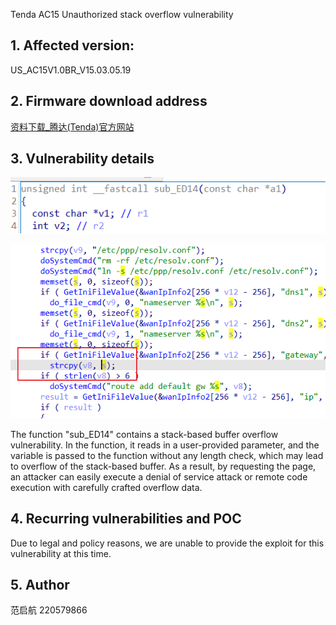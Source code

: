 Tenda AC15 Unauthorized stack overflow vulnerability

## **1. Affected version:**

US_AC15V1.0BR_V15.03.05.19

## **2. Firmware download address**

[资料下载_腾达(Tenda)官方网站](https://www.tenda.com.cn/download/default.html)

## **3. Vulnerability details**

![image1](./assets/4_1.png)


![image2](./assets/4_2.png)

The function "sub_ED14" contains a stack-based buffer overflow vulnerability. In the function, it reads in a user-provided parameter, and the variable is passed to the function without any length check, which may lead to overflow of the stack-based buffer. As a result, by requesting the page, an attacker can easily execute a denial of service attack or remote code execution with carefully crafted overflow data.

## **4. Recurring vulnerabilities and POC**

Due to legal and policy reasons, we are unable to provide the exploit for this vulnerability at this time.

## 5. Author

范启航 220579866
